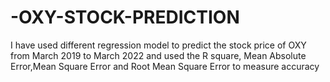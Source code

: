 # -OXY-STOCK-PREDICTION

I have used different regression model to predict the stock price of OXY from March 2019 to March 2022  and used the R square, Mean Absolute Error,Mean Square Error and Root Mean Square Error to measure accuracy
